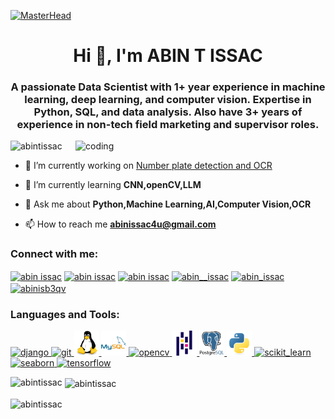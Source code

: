 [![MasterHead](https://www.suntecindia.com/img/news-AI-ML-sevices.png
)](https://github.com/abintissac/abintissac
) 

<h1 align="center">Hi 👋, I'm ABIN T ISSAC</h1>
<h3 align="center">A passionate Data Scientist with 1+ year experience in machine learning, deep learning, and computer vision. Expertise in Python, SQL, and data analysis. Also have 3+ years of experience in non-tech field marketing and supervisor roles.</h3>

<img align="right" alt="coding" width="400" src="https://media1.giphy.com/media/v1.Y2lkPTc5MGI3NjExMzh3ZWlqcDM0NGwxcjNiN3ZuYXJ0OGg1bTY2bWZhc3ZwYjNtMTgxZiZlcD12MV9pbnRlcm5hbF9naWZfYnlfaWQmY3Q9Zw/CVtNe84hhYF9u/giphy.gif">
<p align="left"> <img src="https://komarev.com/ghpvc/?username=abintissac&label=Profile%20views&color=0e75b6&style=flat" alt="abintissac" /> </p>

- 🔭 I’m currently working on [Number plate detection and OCR](https://github.com/abintissac/Number-plate-detection-and-ocr)

- 🌱 I’m currently learning **CNN,openCV,LLM**

- 💬 Ask me about **Python,Machine Learning,AI,Computer Vision,OCR**

- 📫 How to reach me **abinissac4u@gmail.com**

<h3 align="left">Connect with me:</h3>
<p align="left">
<a href="https://linkedin.com/in/abin issac" target="blank"><img align="center" src="https://raw.githubusercontent.com/rahuldkjain/github-profile-readme-generator/master/src/images/icons/Social/linked-in-alt.svg" alt="abin issac" height="30" width="40" /></a>
<a href="https://kaggle.com/abin issac" target="blank"><img align="center" src="https://raw.githubusercontent.com/rahuldkjain/github-profile-readme-generator/master/src/images/icons/Social/kaggle.svg" alt="abin issac" height="30" width="40" /></a>
<a href="https://fb.com/abin issac" target="blank"><img align="center" src="https://raw.githubusercontent.com/rahuldkjain/github-profile-readme-generator/master/src/images/icons/Social/facebook.svg" alt="abin issac" height="30" width="40" /></a>
<a href="https://instagram.com/abin__issac" target="blank"><img align="center" src="https://raw.githubusercontent.com/rahuldkjain/github-profile-readme-generator/master/src/images/icons/Social/instagram.svg" alt="abin__issac" height="30" width="40" /></a>
<a href="https://www.leetcode.com/abin_issac" target="blank"><img align="center" src="https://raw.githubusercontent.com/rahuldkjain/github-profile-readme-generator/master/src/images/icons/Social/leet-code.svg" alt="abin_issac" height="30" width="40" /></a>
<a href="https://auth.geeksforgeeks.org/user/abinisb3qv" target="blank"><img align="center" src="https://raw.githubusercontent.com/rahuldkjain/github-profile-readme-generator/master/src/images/icons/Social/geeks-for-geeks.svg" alt="abinisb3qv" height="30" width="40" /></a>
</p>

<h3 align="left">Languages and Tools:</h3>
<p align="left">  <a href="https://www.djangoproject.com/" target="_blank" rel="noreferrer"> <img src="https://cdn.worldvectorlogo.com/logos/django.svg" alt="django" width="40" height="40"/> </a> <a href="https://git-scm.com/" target="_blank" rel="noreferrer"> <img src="https://www.vectorlogo.zone/logos/git-scm/git-scm-icon.svg" alt="git" width="40" height="40"/> </a> <a href="https://www.linux.org/" target="_blank" rel="noreferrer"> <img src="https://raw.githubusercontent.com/devicons/devicon/master/icons/linux/linux-original.svg" alt="linux" width="40" height="40"/> </a> <a href="https://www.mysql.com/" target="_blank" rel="noreferrer"> <img src="https://raw.githubusercontent.com/devicons/devicon/master/icons/mysql/mysql-original-wordmark.svg" alt="mysql" width="40" height="40"/> </a> <a href="https://opencv.org/" target="_blank" rel="noreferrer"> <img src="https://www.vectorlogo.zone/logos/opencv/opencv-icon.svg" alt="opencv" width="40" height="40"/> </a> <a href="https://pandas.pydata.org/" target="_blank" rel="noreferrer"> <img src="https://raw.githubusercontent.com/devicons/devicon/2ae2a900d2f041da66e950e4d48052658d850630/icons/pandas/pandas-original.svg" alt="pandas" width="40" height="40"/> </a> <a href="https://www.postgresql.org" target="_blank" rel="noreferrer"> <img src="https://raw.githubusercontent.com/devicons/devicon/master/icons/postgresql/postgresql-original-wordmark.svg" alt="postgresql" width="40" height="40"/> </a> <a href="https://www.python.org" target="_blank" rel="noreferrer"> <img src="https://raw.githubusercontent.com/devicons/devicon/master/icons/python/python-original.svg" alt="python" width="40" height="40"/> </a> <a href="https://scikit-learn.org/" target="_blank" rel="noreferrer"> <img src="https://upload.wikimedia.org/wikipedia/commons/0/05/Scikit_learn_logo_small.svg" alt="scikit_learn" width="40" height="40"/> </a> <a href="https://seaborn.pydata.org/" target="_blank" rel="noreferrer"> <img src="https://seaborn.pydata.org/_images/logo-mark-lightbg.svg" alt="seaborn" width="40" height="40"/> </a> <a href="https://www.tensorflow.org" target="_blank" rel="noreferrer"> <img src="https://www.vectorlogo.zone/logos/tensorflow/tensorflow-icon.svg" alt="tensorflow" width="40" height="40"/> </a> </p>

<p><img align="left" src="https://github-readme-stats.vercel.app/api/top-langs?username=abintissac&show_icons=true&locale=en&layout=compact" alt="abintissac" /></p>

<p>&nbsp;<img align="center" src="https://github-readme-stats.vercel.app/api?username=abintissac&show_icons=true&locale=en" alt="abintissac" /></p>

<p><img align="center" src="https://github-readme-streak-stats.herokuapp.com/?user=abintissac&" alt="abintissac" /></p>
